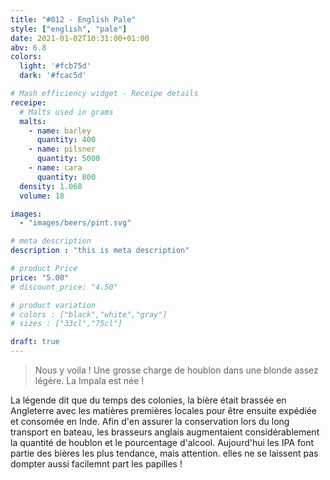 ```yaml
---
title: "#012 - English Pale"
style: ["english", "pale"]
date: 2021-01-02T10:31:00+01:00
abv: 6.8
colors:
  light: '#fcb75d'
  dark: '#fcac5d'

# Mash efficiency widget - Receipe details
receipe:
  # Malts used in grams
  malts:
    - name: barley
      quantity: 400
    - name: pilsner
      quantity: 5000
    - name: cara
      quantity: 800
  density: 1.068
  volume: 18

images:
  - "images/beers/pint.svg"

# meta description
description : "this is meta description"

# product Price
price: "5.00"
# discount_price: "4.50"

# product variation
# colors : ["black","white","gray"]
# sizes : ["33cl","75cl"]

draft: true
---
```


> Nous y voila ! Une grosse charge de houblon dans une blonde assez légère. La Impala est née !

La légende dit que du temps des colonies, la bière était brassée en Angleterre avec les matières premières locales pour être ensuite expédiée et consomée en Inde. Afin d'en assurer la conservation lors du long transport en bateau, les brasseurs anglais augmentaient considérablement la quantité de houblon et le pourcentage d'alcool. Aujourd'hui les IPA font partie des bières les plus tendance, mais attention. elles ne se laissent pas dompter aussi facilemnt part les papilles !